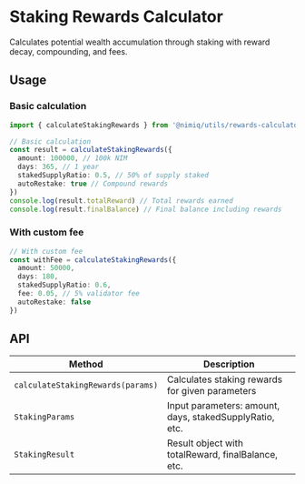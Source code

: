 # Staking Rewards Calculator

Calculates potential wealth accumulation through staking with reward decay, compounding, and fees.

## Usage

### Basic calculation

```typescript
import { calculateStakingRewards } from '@nimiq/utils/rewards-calculator'

// Basic calculation
const result = calculateStakingRewards({
  amount: 100000, // 100k NIM
  days: 365, // 1 year
  stakedSupplyRatio: 0.5, // 50% of supply staked
  autoRestake: true // Compound rewards
})
console.log(result.totalReward) // Total rewards earned
console.log(result.finalBalance) // Final balance including rewards
```

### With custom fee

```typescript
// With custom fee
const withFee = calculateStakingRewards({
  amount: 50000,
  days: 180,
  stakedSupplyRatio: 0.6,
  fee: 0.05, // 5% validator fee
  autoRestake: false
})
```

## API

| Method | Description |
| --- | --- |
| `calculateStakingRewards(params)` | Calculates staking rewards for given parameters |
| `StakingParams` | Input parameters: amount, days, stakedSupplyRatio, etc. |
| `StakingResult` | Result object with totalReward, finalBalance, etc. |

